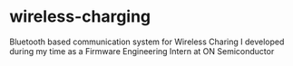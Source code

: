 # wireless-charging
Bluetooth based communication system for Wireless Charing I developed during my time as a Firmware Engineering Intern at ON Semiconductor
